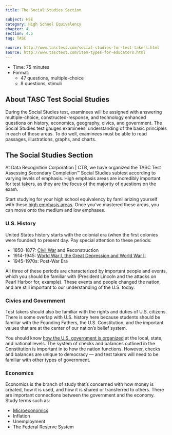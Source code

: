 ```yaml
---
title: The Social Studies Section

subject: HSE
category: High School Equivalency
chapter: 4
section: 4.5
tag: TASC

source: http://www.tasctest.com/social-studies-for-test-takers.html
source: http://www.tasctest.com/item-types-for-educators.html
---
```

  * Time: 75 minutes
  * Format:
    - 47 questions, multiple-choice
    - 8 questions, stimuli

## About TASC Test Social Studies

During the Social Studies test, examinees will be assigned with answering multiple-choice, constructed-response, and technology enhanced questions on history, economics, geography, civics, and government. The Social Studies test gauges examinees’ understanding of the basic principles in each of those areas. To do well, examinees must be able to read passages, illustrations, graphs, and charts.

## The Social Studies Section

At Data Recognition Corporation | CTB, we have organized the TASC Test Assessing Secondary Completion&trade; Social Studies subtest according to varying levels of emphasis. High emphasis areas are incredibly important for test takers, as they are the focus of the majority of questions on the exam.

Start studying for your high school equivalency by familiarizing yourself with these [high emphasis areas](http://www.tasctest.com/blog.html#ufh-i-46796791-the-top-4-areas-of-social-studies-on-the-tasc-test). Once you’ve mastered these areas, you can move onto the medium and low emphases.

### U.S. History
 
United States history starts with the colonial era (when the first colonies were founded) to present day. Pay special attention to these periods:

  * 1850-1877: [Civil War](http://www.tasctest.com/blog.html#ufh-i-46796515-the-major-events-of-the-civil-war-tasc-social-studies) and Reconstruction
  * 1914-1945: [World War I, the Great Depression and World War II](http://www.tasctest.com/blog.html#ufh-i-46796425-how-world-war-i-caused-world-war-ii-tasc-social-studies)
  * 1945-1970s: Post-War Era
 
All three of these periods are characterized by important people and events, which you should be familiar with (President Lincoln and the attacks on Pearl Harbor for, example). These events and people changed the nation, and are still important to our understanding of the U.S. today.

### Civics and Government
 
Test takers should also be familiar with the rights and duties of U.S. citizens.
There is some overlap with U.S. history here because students should be familiar with the Founding Fathers, the U.S. Constitution, and the important values that are at the center of our nation’s belief system.

You should know [how the U.S. government is organized](http://www.tasctest.com/blog.html#ufh-i-46796305-how-the-federal-government-is-organized-tasc-social-studies) at the local, state, and national levels. The system of checks and balances outlined in the Constitution is important in to how the nation functions. However, checks and balances are unique to democracy — and test takers will need to be familiar with other types of government.

### Economics
 
Economics is the branch of study that’s concerned with how money is created, how it is used, and how it is shared or transferred to others. There are important connections between the government and the economy. Study terms such as:

  * [Microeconomics](http://www.tasctest.com/blog.html#ufh-i-46796257-a-beginner-s-guide-to-microeconomics-tasc-social-studies)
  * Inflation
  * Unemployment
  * The Federal Reserve System